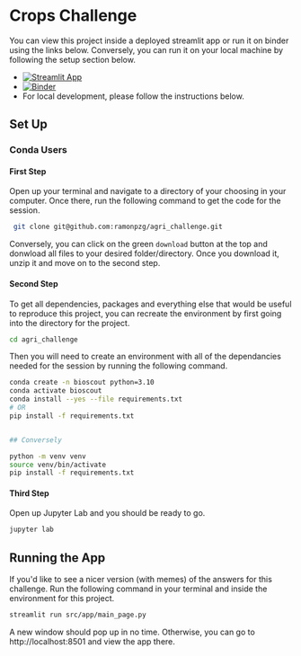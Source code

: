 # Crops Challenge

You can view this project inside a deployed streamlit app or run it on binder using the links below. Conversely, you can run it on your local machine by following the setup section below.

-  [![Streamlit App](https://static.streamlit.io/badges/streamlit_badge_black_white.svg)](https://bio-challenge.onrender.com/)
- [![Binder](https://mybinder.org/badge_logo.svg)](https://mybinder.org/v2/gh/ramonpzg/agri_challenge/HEAD?labpath=exploration.ipynb)
- For local development, please follow the instructions below.


## Set Up

### Conda Users

#### First Step

Open up your terminal and navigate to a directory of your choosing in your computer. Once there, run the following command to get the code for the session.

```sh
 git clone git@github.com:ramonpzg/agri_challenge.git
```

Conversely, you can click on the green `download` button at the top and donwload all files to your desired folder/directory. Once you download it, unzip it and move on to the second step.

#### Second Step

To get all dependencies, packages and everything else that would be useful to reproduce this project, you can recreate the environment by first going into the directory for the project.

```sh
cd agri_challenge
```

Then you will need to create an environment with all of the dependancies needed for the session by running the following command.

```sh
conda create -n bioscout python=3.10
conda activate bioscout
conda install --yes --file requirements.txt
# OR
pip install -f requirements.txt


## Conversely

python -m venv venv
source venv/bin/activate
pip install -f requirements.txt
```

#### Third Step

Open up Jupyter Lab and you should be ready to go.

```sh
jupyter lab
```

## Running the App

If you'd like to see a nicer version (with memes) of the answers for this challenge. Run the following command in your terminal and inside the environment for this project.

```sh
streamlit run src/app/main_page.py
```

A new window should pop up in no time. Otherwise, you can go to http://localhost:8501 and view the app there.